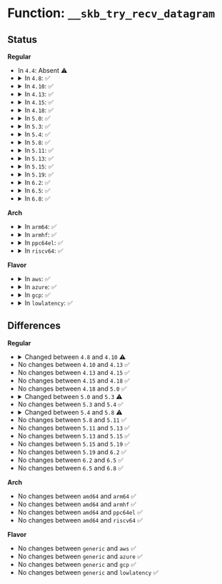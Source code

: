 # Function: <code>__skb_try_recv_datagram</code>

## Status
<b>Regular</b>
<ul>
<li>
In <code>4.4</code>: Absent ⚠️
</li>
<li>
<details>
<summary>In <code>4.8</code>: ✅</summary>

```c
struct sk_buff *__skb_try_recv_datagram(struct sock *sk, unsigned int flags, int *peeked, int *off, int *err, struct sk_buff **last);
```

**Collision:** Unique Global

**Inline:** No

**Transformation:** False

**Instances:**

```
In net/core/datagram.c (ffffffff81774260)
Location: net/core/datagram.c:199
Inline: False
Direct callers:
  - net/core/datagram.c:__skb_recv_datagram
  - net/unix/af_unix.c:unix_dgram_recvmsg
```
**Symbols:**

```
ffffffff81774260-ffffffff817744f9: __skb_try_recv_datagram (STB_GLOBAL)
```
</details>
</li>
<li>
<details>
<summary>In <code>4.10</code>: ✅</summary>

```c
struct sk_buff *__skb_try_recv_datagram(struct sock *sk, unsigned int flags, void (*destructor)(struct sock *, struct sk_buff *), int *peeked, int *off, int *err, struct sk_buff **last);
```

**Collision:** Unique Global

**Inline:** No

**Transformation:** False

**Instances:**

```
In net/core/datagram.c (ffffffff817a1570)
Location: net/core/datagram.c:200
Inline: False
Direct callers:
  - net/core/datagram.c:__skb_recv_datagram
  - net/unix/af_unix.c:unix_dgram_recvmsg
```
**Symbols:**

```
ffffffff817a1570-ffffffff817a17ff: __skb_try_recv_datagram (STB_GLOBAL)
```
</details>
</li>
<li>
<details>
<summary>In <code>4.13</code>: ✅</summary>

```c
struct sk_buff *__skb_try_recv_datagram(struct sock *sk, unsigned int flags, void (*destructor)(struct sock *, struct sk_buff *), int *peeked, int *off, int *err, struct sk_buff **last);
```

**Collision:** Unique Global

**Inline:** No

**Transformation:** False

**Instances:**

```
In net/core/datagram.c (ffffffff817c06c0)
Location: net/core/datagram.c:245
Inline: False
Direct callers:
  - net/core/datagram.c:__skb_recv_datagram
  - net/unix/af_unix.c:unix_dgram_recvmsg
```
**Symbols:**

```
ffffffff817c06c0-ffffffff817c0828: __skb_try_recv_datagram (STB_GLOBAL)
```
</details>
</li>
<li>
<details>
<summary>In <code>4.15</code>: ✅</summary>

```c
struct sk_buff *__skb_try_recv_datagram(struct sock *sk, unsigned int flags, void (*destructor)(struct sock *, struct sk_buff *), int *peeked, int *off, int *err, struct sk_buff **last);
```

**Collision:** Unique Global

**Inline:** No

**Transformation:** False

**Instances:**

```
In net/core/datagram.c (ffffffff8183a0f0)
Location: net/core/datagram.c:246
Inline: False
Direct callers:
  - net/core/datagram.c:__skb_recv_datagram
  - net/unix/af_unix.c:unix_dgram_recvmsg
```
**Symbols:**

```
ffffffff8183a0f0-ffffffff8183a250: __skb_try_recv_datagram (STB_GLOBAL)
```
</details>
</li>
<li>
<details>
<summary>In <code>4.18</code>: ✅</summary>

```c
struct sk_buff *__skb_try_recv_datagram(struct sock *sk, unsigned int flags, void (*destructor)(struct sock *, struct sk_buff *), int *peeked, int *off, int *err, struct sk_buff **last);
```

**Collision:** Unique Global

**Inline:** No

**Transformation:** False

**Instances:**

```
In net/core/datagram.c (ffffffff81884830)
Location: net/core/datagram.c:244
Inline: False
Direct callers:
  - net/core/datagram.c:__skb_recv_datagram
  - net/unix/af_unix.c:unix_dgram_recvmsg
```
**Symbols:**

```
ffffffff81884830-ffffffff8188498d: __skb_try_recv_datagram (STB_GLOBAL)
```
</details>
</li>
<li>
<details>
<summary>In <code>5.0</code>: ✅</summary>

```c
struct sk_buff *__skb_try_recv_datagram(struct sock *sk, unsigned int flags, void (*destructor)(struct sock *, struct sk_buff *), int *peeked, int *off, int *err, struct sk_buff **last);
```

**Collision:** Unique Global

**Inline:** No

**Transformation:** False

**Instances:**

```
In net/core/datagram.c (ffffffff818a4a90)
Location: net/core/datagram.c:244
Inline: False
Direct callers:
  - net/core/datagram.c:__skb_recv_datagram
  - net/unix/af_unix.c:unix_dgram_recvmsg
```
**Symbols:**

```
ffffffff818a4a90-ffffffff818a4bf1: __skb_try_recv_datagram (STB_GLOBAL)
```
</details>
</li>
<li>
<details>
<summary>In <code>5.3</code>: ✅</summary>

```c
struct sk_buff *__skb_try_recv_datagram(struct sock *sk, unsigned int flags, void (*destructor)(struct sock *, struct sk_buff *), int *off, int *err, struct sk_buff **last);
```

**Collision:** Unique Global

**Inline:** No

**Transformation:** False

**Instances:**

```
In net/core/datagram.c (ffffffff818f0200)
Location: net/core/datagram.c:244
Inline: False
Direct callers:
  - net/core/datagram.c:__skb_recv_datagram
  - net/unix/af_unix.c:unix_dgram_recvmsg
```
**Symbols:**

```
ffffffff818f0200-ffffffff818f0355: __skb_try_recv_datagram (STB_GLOBAL)
```
</details>
</li>
<li>
<details>
<summary>In <code>5.4</code>: ✅</summary>

```c
struct sk_buff *__skb_try_recv_datagram(struct sock *sk, unsigned int flags, void (*destructor)(struct sock *, struct sk_buff *), int *off, int *err, struct sk_buff **last);
```

**Collision:** Unique Global

**Inline:** No

**Transformation:** False

**Instances:**

```
In net/core/datagram.c (ffffffff819221e0)
Location: net/core/datagram.c:244
Inline: False
Direct callers:
  - net/core/datagram.c:__skb_recv_datagram
  - net/unix/af_unix.c:unix_dgram_recvmsg
```
**Symbols:**

```
ffffffff819221e0-ffffffff81922335: __skb_try_recv_datagram (STB_GLOBAL)
```
</details>
</li>
<li>
<details>
<summary>In <code>5.8</code>: ✅</summary>

```c
struct sk_buff *__skb_try_recv_datagram(struct sock *sk, struct sk_buff_head *queue, unsigned int flags, int *off, int *err, struct sk_buff **last);
```

**Collision:** Unique Global

**Inline:** No

**Transformation:** False

**Instances:**

```
In net/core/datagram.c (ffffffff819f5c40)
Location: net/core/datagram.c:242
Inline: False
Direct callers:
  - net/core/datagram.c:__skb_recv_datagram
  - net/unix/af_unix.c:unix_dgram_recvmsg
```
**Symbols:**

```
ffffffff819f5c40-ffffffff819f5d84: __skb_try_recv_datagram (STB_GLOBAL)
```
</details>
</li>
<li>
<details>
<summary>In <code>5.11</code>: ✅</summary>

```c
struct sk_buff *__skb_try_recv_datagram(struct sock *sk, struct sk_buff_head *queue, unsigned int flags, int *off, int *err, struct sk_buff **last);
```

**Collision:** Unique Global

**Inline:** No

**Transformation:** False

**Instances:**

```
In net/core/datagram.c (ffffffff819f5700)
Location: net/core/datagram.c:242
Inline: False
Direct callers:
  - net/core/datagram.c:__skb_recv_datagram
  - net/unix/af_unix.c:unix_dgram_recvmsg
```
**Symbols:**

```
ffffffff819f5700-ffffffff819f5886: __skb_try_recv_datagram (STB_GLOBAL)
```
</details>
</li>
<li>
<details>
<summary>In <code>5.13</code>: ✅</summary>

```c
struct sk_buff *__skb_try_recv_datagram(struct sock *sk, struct sk_buff_head *queue, unsigned int flags, int *off, int *err, struct sk_buff **last);
```

**Collision:** Unique Global

**Inline:** No

**Transformation:** False

**Instances:**

```
In net/core/datagram.c (ffffffff819db8a0)
Location: net/core/datagram.c:242
Inline: False
Direct callers:
  - net/core/datagram.c:__skb_recv_datagram
  - net/unix/af_unix.c:unix_dgram_recvmsg
```
**Symbols:**

```
ffffffff819db8a0-ffffffff819dba26: __skb_try_recv_datagram (STB_GLOBAL)
```
</details>
</li>
<li>
<details>
<summary>In <code>5.15</code>: ✅</summary>

```c
struct sk_buff *__skb_try_recv_datagram(struct sock *sk, struct sk_buff_head *queue, unsigned int flags, int *off, int *err, struct sk_buff **last);
```

**Collision:** Unique Global

**Inline:** No

**Transformation:** False

**Instances:**

```
In net/core/datagram.c (ffffffff81a8baf0)
Location: net/core/datagram.c:242
Inline: False
Direct callers:
  - net/core/datagram.c:__skb_recv_datagram
  - net/unix/af_unix.c:__unix_dgram_recvmsg
```
**Symbols:**

```
ffffffff81a8baf0-ffffffff81a8bc76: __skb_try_recv_datagram (STB_GLOBAL)
```
</details>
</li>
<li>
<details>
<summary>In <code>5.19</code>: ✅</summary>

```c
struct sk_buff *__skb_try_recv_datagram(struct sock *sk, struct sk_buff_head *queue, unsigned int flags, int *off, int *err, struct sk_buff **last);
```

**Collision:** Unique Global

**Inline:** No

**Transformation:** False

**Instances:**

```
In net/core/datagram.c (ffffffff81c01330)
Location: net/core/datagram.c:240
Inline: False
Direct callers:
  - net/core/datagram.c:__skb_recv_datagram
  - net/unix/af_unix.c:__unix_dgram_recvmsg
```
**Symbols:**

```
ffffffff81c01330-ffffffff81c014c9: __skb_try_recv_datagram (STB_GLOBAL)
```
</details>
</li>
<li>
<details>
<summary>In <code>6.2</code>: ✅</summary>

```c
struct sk_buff *__skb_try_recv_datagram(struct sock *sk, struct sk_buff_head *queue, unsigned int flags, int *off, int *err, struct sk_buff **last);
```

**Collision:** Unique Global

**Inline:** No

**Transformation:** False

**Instances:**

```
In net/core/datagram.c (ffffffff81db0680)
Location: net/core/datagram.c:240
Inline: False
Direct callers:
  - net/core/datagram.c:__skb_recv_datagram
  - net/unix/af_unix.c:__unix_dgram_recvmsg
```
**Symbols:**

```
ffffffff81db0680-ffffffff81db0819: __skb_try_recv_datagram (STB_GLOBAL)
```
</details>
</li>
<li>
<details>
<summary>In <code>6.5</code>: ✅</summary>

```c
struct sk_buff *__skb_try_recv_datagram(struct sock *sk, struct sk_buff_head *queue, unsigned int flags, int *off, int *err, struct sk_buff **last);
```

**Collision:** Unique Global

**Inline:** No

**Transformation:** False

**Instances:**

```
In net/core/datagram.c (ffffffff81e20b40)
Location: net/core/datagram.c:240
Inline: False
Direct callers:
  - net/core/datagram.c:__skb_recv_datagram
  - net/unix/af_unix.c:__unix_dgram_recvmsg
```
**Symbols:**

```
ffffffff81e20b40-ffffffff81e20cd9: __skb_try_recv_datagram (STB_GLOBAL)
```
</details>
</li>
<li>
<details>
<summary>In <code>6.8</code>: ✅</summary>

```c
struct sk_buff *__skb_try_recv_datagram(struct sock *sk, struct sk_buff_head *queue, unsigned int flags, int *off, int *err, struct sk_buff **last);
```

**Collision:** Unique Global

**Inline:** No

**Transformation:** False

**Instances:**

```
In net/core/datagram.c (ffffffff81edea10)
Location: net/core/datagram.c:241
Inline: False
Direct callers:
  - net/core/datagram.c:__skb_recv_datagram
  - net/unix/af_unix.c:__unix_dgram_recvmsg
```
**Symbols:**

```
ffffffff81edea10-ffffffff81edeba9: __skb_try_recv_datagram (STB_GLOBAL)
```
</details>
</li>
</ul>
<b>Arch</b>
<ul>
<li>
<details>
<summary>In <code>arm64</code>: ✅</summary>

```c
struct sk_buff *__skb_try_recv_datagram(struct sock *sk, unsigned int flags, void (*destructor)(struct sock *, struct sk_buff *), int *off, int *err, struct sk_buff **last);
```

**Collision:** Unique Global

**Inline:** No

**Transformation:** False

**Instances:**

```
In net/core/datagram.c (ffff800010bbcc98)
Location: net/core/datagram.c:244
Inline: False
Direct callers:
  - net/core/datagram.c:__skb_recv_datagram
  - net/unix/af_unix.c:unix_dgram_recvmsg
```
**Symbols:**

```
ffff800010bbcc98-ffff800010bbce78: __skb_try_recv_datagram (STB_GLOBAL)
```
</details>
</li>
<li>
<details>
<summary>In <code>armhf</code>: ✅</summary>

```c
struct sk_buff *__skb_try_recv_datagram(struct sock *sk, unsigned int flags, void (*destructor)(struct sock *, struct sk_buff *), int *off, int *err, struct sk_buff **last);
```

**Collision:** Unique Global

**Inline:** No

**Transformation:** False

**Instances:**

```
In net/core/datagram.c (c0cd8e58)
Location: net/core/datagram.c:244
Inline: False
Direct callers:
  - net/core/datagram.c:__skb_recv_datagram
  - net/unix/af_unix.c:unix_dgram_recvmsg
```
**Symbols:**

```
c0cd8e58-c0cd8ff8: __skb_try_recv_datagram (STB_GLOBAL)
```
</details>
</li>
<li>
<details>
<summary>In <code>ppc64el</code>: ✅</summary>

```c
struct sk_buff *__skb_try_recv_datagram(struct sock *sk, unsigned int flags, void (*destructor)(struct sock *, struct sk_buff *), int *off, int *err, struct sk_buff **last);
```

**Collision:** Unique Global

**Inline:** No

**Transformation:** False

**Instances:**

```
In net/core/datagram.c (c000000000c95d80)
Location: net/core/datagram.c:244
Inline: False
Direct callers:
  - net/core/datagram.c:__skb_recv_datagram
  - net/unix/af_unix.c:unix_dgram_recvmsg
  - net/unix/af_unix.c:unix_dgram_recvmsg
```
**Symbols:**

```
c000000000c95d80-c000000000c95fb8: __skb_try_recv_datagram (STB_GLOBAL)
```
</details>
</li>
<li>
<details>
<summary>In <code>riscv64</code>: ✅</summary>

```c
struct sk_buff *__skb_try_recv_datagram(struct sock *sk, unsigned int flags, void (*destructor)(struct sock *, struct sk_buff *), int *off, int *err, struct sk_buff **last);
```

**Collision:** Unique Global

**Inline:** No

**Transformation:** False

**Instances:**

```
In net/core/datagram.c (ffffffe00074b4b0)
Location: net/core/datagram.c:244
Inline: False
Direct callers:
  - net/core/datagram.c:__skb_recv_datagram
  - net/unix/af_unix.c:unix_dgram_recvmsg
  - net/unix/af_unix.c:unix_dgram_recvmsg
```
**Symbols:**

```
ffffffe00074b4b0-ffffffe00074b5b8: __skb_try_recv_datagram (STB_GLOBAL)
```
</details>
</li>
</ul>
<b>Flavor</b>
<ul>
<li>
<details>
<summary>In <code>aws</code>: ✅</summary>

```c
struct sk_buff *__skb_try_recv_datagram(struct sock *sk, unsigned int flags, void (*destructor)(struct sock *, struct sk_buff *), int *off, int *err, struct sk_buff **last);
```

**Collision:** Unique Global

**Inline:** No

**Transformation:** False

**Instances:**

```
In net/core/datagram.c (ffffffff818c21e0)
Location: net/core/datagram.c:244
Inline: False
Direct callers:
  - net/core/datagram.c:__skb_recv_datagram
  - net/unix/af_unix.c:unix_dgram_recvmsg
```
**Symbols:**

```
ffffffff818c21e0-ffffffff818c2335: __skb_try_recv_datagram (STB_GLOBAL)
```
</details>
</li>
<li>
<details>
<summary>In <code>azure</code>: ✅</summary>

```c
struct sk_buff *__skb_try_recv_datagram(struct sock *sk, unsigned int flags, void (*destructor)(struct sock *, struct sk_buff *), int *off, int *err, struct sk_buff **last);
```

**Collision:** Unique Global

**Inline:** No

**Transformation:** False

**Instances:**

```
In net/core/datagram.c (ffffffff8187c120)
Location: net/core/datagram.c:244
Inline: False
Direct callers:
  - net/core/datagram.c:__skb_recv_datagram
  - net/unix/af_unix.c:unix_dgram_recvmsg
```
**Symbols:**

```
ffffffff8187c120-ffffffff8187c275: __skb_try_recv_datagram (STB_GLOBAL)
```
</details>
</li>
<li>
<details>
<summary>In <code>gcp</code>: ✅</summary>

```c
struct sk_buff *__skb_try_recv_datagram(struct sock *sk, unsigned int flags, void (*destructor)(struct sock *, struct sk_buff *), int *off, int *err, struct sk_buff **last);
```

**Collision:** Unique Global

**Inline:** No

**Transformation:** False

**Instances:**

```
In net/core/datagram.c (ffffffff819131e0)
Location: net/core/datagram.c:244
Inline: False
Direct callers:
  - net/core/datagram.c:__skb_recv_datagram
  - net/unix/af_unix.c:unix_dgram_recvmsg
```
**Symbols:**

```
ffffffff819131e0-ffffffff81913335: __skb_try_recv_datagram (STB_GLOBAL)
```
</details>
</li>
<li>
<details>
<summary>In <code>lowlatency</code>: ✅</summary>

```c
struct sk_buff *__skb_try_recv_datagram(struct sock *sk, unsigned int flags, void (*destructor)(struct sock *, struct sk_buff *), int *off, int *err, struct sk_buff **last);
```

**Collision:** Unique Global

**Inline:** No

**Transformation:** False

**Instances:**

```
In net/core/datagram.c (ffffffff81934360)
Location: net/core/datagram.c:244
Inline: False
Direct callers:
  - net/core/datagram.c:__skb_recv_datagram
  - net/unix/af_unix.c:unix_dgram_recvmsg
```
**Symbols:**

```
ffffffff81934360-ffffffff819344b5: __skb_try_recv_datagram (STB_GLOBAL)
```
</details>
</li>
</ul>

## Differences
<b>Regular</b>
<ul>
<li>
<details>
<summary>Changed between <code>4.8</code> and <code>4.10</code> ⚠️</summary>
<ul>
<li>
<b>Param added. </b>
<code>void (*destructor)(struct sock *, struct sk_buff *)</code>
</li>
<li>
<b>Param reordered. </b>
<code>sk, flags, peeked, off, err, last</code> ➡️ <code>sk, flags, destructor, peeked, off, err, last</code>
</li>
</ul>
</details>
</li>
<li>
No changes between <code>4.10</code> and <code>4.13</code> ✅
</li>
<li>
No changes between <code>4.13</code> and <code>4.15</code> ✅
</li>
<li>
No changes between <code>4.15</code> and <code>4.18</code> ✅
</li>
<li>
No changes between <code>4.18</code> and <code>5.0</code> ✅
</li>
<li>
<details>
<summary>Changed between <code>5.0</code> and <code>5.3</code> ⚠️</summary>
<ul>
<li>
<b>Param removed. </b>
<code>int *peeked</code>
</li>
<li>
<b>Param reordered. </b>
<code>sk, flags, destructor, peeked, off, err, last</code> ➡️ <code>sk, flags, destructor, off, err, last</code>
</li>
</ul>
</details>
</li>
<li>
No changes between <code>5.3</code> and <code>5.4</code> ✅
</li>
<li>
<details>
<summary>Changed between <code>5.4</code> and <code>5.8</code> ⚠️</summary>
<ul>
<li>
<b>Param added. </b>
<code>struct sk_buff_head *queue</code>
</li>
<li>
<b>Param removed. </b>
<code>void (*destructor)(struct sock *, struct sk_buff *)</code>
</li>
<li>
<b>Param reordered. </b>
<code>sk, flags, destructor, off, err, last</code> ➡️ <code>sk, queue, flags, off, err, last</code>
</li>
</ul>
</details>
</li>
<li>
No changes between <code>5.8</code> and <code>5.11</code> ✅
</li>
<li>
No changes between <code>5.11</code> and <code>5.13</code> ✅
</li>
<li>
No changes between <code>5.13</code> and <code>5.15</code> ✅
</li>
<li>
No changes between <code>5.15</code> and <code>5.19</code> ✅
</li>
<li>
No changes between <code>5.19</code> and <code>6.2</code> ✅
</li>
<li>
No changes between <code>6.2</code> and <code>6.5</code> ✅
</li>
<li>
No changes between <code>6.5</code> and <code>6.8</code> ✅
</li>
</ul>
<b>Arch</b>
<ul>
<li>
No changes between <code>amd64</code> and <code>arm64</code> ✅
</li>
<li>
No changes between <code>amd64</code> and <code>armhf</code> ✅
</li>
<li>
No changes between <code>amd64</code> and <code>ppc64el</code> ✅
</li>
<li>
No changes between <code>amd64</code> and <code>riscv64</code> ✅
</li>
</ul>
<b>Flavor</b>
<ul>
<li>
No changes between <code>generic</code> and <code>aws</code> ✅
</li>
<li>
No changes between <code>generic</code> and <code>azure</code> ✅
</li>
<li>
No changes between <code>generic</code> and <code>gcp</code> ✅
</li>
<li>
No changes between <code>generic</code> and <code>lowlatency</code> ✅
</li>
</ul>
